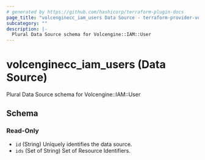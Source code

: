 ```yaml
---
# generated by https://github.com/hashicorp/terraform-plugin-docs
page_title: "volcenginecc_iam_users Data Source - terraform-provider-volcenginecc"
subcategory: ""
description: |-
  Plural Data Source schema for Volcengine::IAM::User
---
```


# volcenginecc_iam_users (Data Source)

Plural Data Source schema for Volcengine::IAM::User



<!-- schema generated by tfplugindocs -->
## Schema

### Read-Only

- `id` (String) Uniquely identifies the data source.
- `ids` (Set of String) Set of Resource Identifiers.
